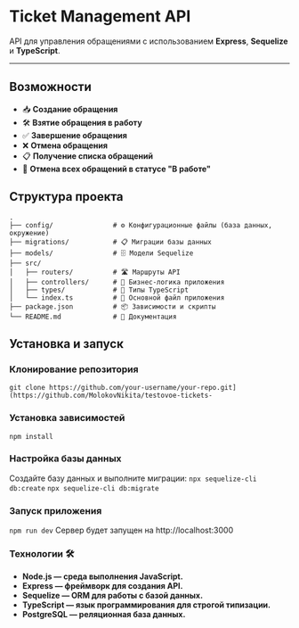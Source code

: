# Ticket Management API

API для управления обращениями с использованием **Express**, **Sequelize** и **TypeScript**.

---

## Возможности

- 📥 **Создание обращения**  
- 🛠️ **Взятие обращения в работу**  
- ✅ **Завершение обращения**  
- ❌ **Отмена обращения**  
- 📋 **Получение списка обращений**  
- 🔄 **Отмена всех обращений в статусе "В работе"**  

## Структура проекта

```
.
├── config/               # ⚙️ Конфигурационные файлы (база данных, окружение)
├── migrations/           # 📋 Миграции базы данных
├── models/               # 🗄️ Модели Sequelize
├── src/
│   ├── routers/          # 🛣️ Маршруты API
│   ├── controllers/      # 🧠 Бизнес-логика приложения
│   ├── types/            # 📐 Типы TypeScript
│   └── index.ts          # 🚀 Основной файл приложения
├── package.json          # 📦 Зависимости и скрипты
└── README.md             # 📖 Документация
```

## Установка и запуск

### Клонирование репозитория

`git clone https://github.com/your-username/your-repo.git](https://github.com/MolokovNikita/testovoe-tickets-`

### Установка зависимостей

`npm install`

### Настройка базы данных

Создайте базу данных и выполните миграции:
`npx sequelize-cli db:create`
`npx sequelize-cli db:migrate`

###  Запуск приложения

`npm run dev`
Сервер будет запущен на http://localhost:3000

### Технологии 🛠️

- **Node.js — среда выполнения JavaScript.**
- **Express — фреймворк для создания API.**
- **Sequelize — ORM для работы с базой данных.**
- **TypeScript — язык программирования для строгой типизации.**
- **PostgreSQL — реляционная база данных.**



